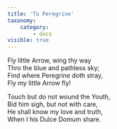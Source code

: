 ```yaml
---
title: 'To Peregrine'
taxonomy:
    category:
        - docs
visible: true
---
```


Fly little Arrow, wing thy way  
Thro the blue and pathless sky;  
Find where Peregrine doth stray,  
Fly my little Arrow fly!

Touch but do not wound the Youth,  
Bid him sigh, but not with care,  
He shall know my love and truth,  
When I his Dulce Domum share.